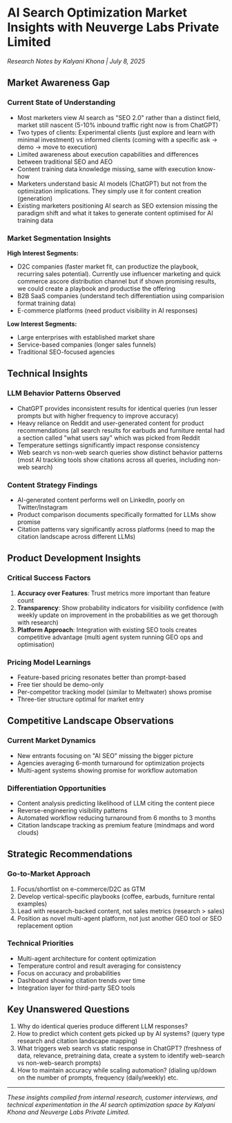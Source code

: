 # AI Search Optimization Market Insights with Neuverge Labs Private Limited 
*Research Notes by Kalyani Khona | July 8, 2025*

## Market Awareness Gap

### Current State of Understanding
- Most marketers view AI search as "SEO 2.0" rather than a distinct field, market still nascent (5-10% inbound traffic right now is from ChatGPT)
- Two types of clients: Experimental clients (just explore and learn with minimal investment) vs informed clients (coming with a specific ask -> demo -> move to execution)
- Limited awareness about execution capabilities and differences between traditional SEO and AEO
- Content training data knowledge missing, same with execution know-how
- Marketers understand basic AI models (ChatGPT) but not from the optimization implications. They simply use it for content creation (generation)
- Existing marketers positioning AI search as SEO extension missing the paradigm shift and what it takes to generate content optimised for AI training data

### Market Segmentation Insights
**High Interest Segments:**
- D2C companies (faster market fit, can productize the playbook, recurring sales potential). Currently use influencer marketing and quick commerce ascore distribution channel but if shown promising results, we could create a playbook and productise the offering
- B2B SaaS companies (understand tech differentiation using comparision format training data)
- E-commerce platforms (need product visibility in AI responses)

**Low Interest Segments:**
- Large enterprises with established market share
- Service-based companies (longer sales funnels)
- Traditional SEO-focused agencies

## Technical Insights

### LLM Behavior Patterns Observed
- ChatGPT provides inconsistent results for identical queries (run lesser prompts but with higher frequency to improve accuracy)
- Heavy reliance on Reddit and user-generated content for product recommendations (all search results for earbuds and furniture rental had a section called "what users say" which was picked from Reddit
- Temperature settings significantly impact response consistency
- Web search vs non-web search queries show distinct behavior patterns (most AI tracking tools show citations across all queries, including non-web search)

### Content Strategy Findings
- AI-generated content performs well on LinkedIn, poorly on Twitter/Instagram
- Product comparison documents specifically formatted for LLMs show promise
- Citation patterns vary significantly across platforms (need to map the citation landscape across different LLMs)

## Product Development Insights

### Critical Success Factors
1. **Accuracy over Features**: Trust metrics more important than feature count
2. **Transparency**: Show probability indicators for visibility confidence (with weekly update on improvement in the probabilities as we get thorough with research)
3. **Platform Approach**: Integration with existing SEO tools creates competitive advantage (multi agent system running GEO ops and optimisation)

### Pricing Model Learnings
- Feature-based pricing resonates better than prompt-based
- Free tier should be demo-only
- Per-competitor tracking model (similar to Meltwater) shows promise
- Three-tier structure optimal for market entry

## Competitive Landscape Observations

### Current Market Dynamics
- New entrants focusing on "AI SEO" missing the bigger picture
- Agencies averaging 6-month turnaround for optimization projects
- Multi-agent systems showing promise for workflow automation

### Differentiation Opportunities
- Content analysis predicting likelihood of LLM citing the content piece
- Reverse-engineering visibility patterns
- Automated workflow reducing turnaround from 6 months to 3 months
- Citation landscape tracking as premium feature (mindmaps and word clouds)

## Strategic Recommendations

### Go-to-Market Approach
1. Focus/shortlist on e-commerce/D2C as GTM
2. Develop vertical-specific playbooks (coffee, earbuds, furniture rental examples)
3. Lead with research-backed content, not sales metrics (research > sales)
4. Position as novel multi-agent platform, not just another GEO tool or SEO replacement option

### Technical Priorities
- Multi-agent architecture for content optimization
- Temperature control and result averaging for consistency
- Focus on accuracy and probabilities 
- Dashboard showing citation trends over time
- Integration layer for third-party SEO tools

## Key Unanswered Questions

1. Why do identical queries produce different LLM responses? 
2. How to predict which content gets picked up by AI systems? (query type research and citation landscape mapping)
3. What triggers web search vs static response in ChatGPT? (freshness of data, relevance, pretraining data, create a system to identify web-search vs non-web-search prompts)
4. How to maintain accuracy while scaling automation? (dialing up/down on the number of prompts, frequency (daily/weekly) etc.

---
*These insights compiled from internal research, customer interviews, and technical experimentation in the AI search optimization space by Kalyani Khona and Neuverge Labs Private Limited.*
